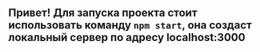 ## Привет! Для запуска проекта стоит использовать команду `npm start`, она создаст локальный сервер по адресу localhost:3000
